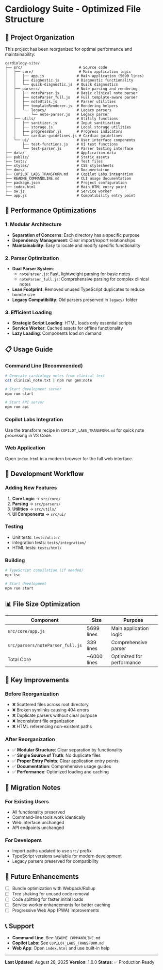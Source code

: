 # Cardiology Suite - Optimized File Structure

## 📁 Project Organization

This project has been reorganized for optimal performance and maintainability:

```
cardiology-site/
├── src/                          # Source code
│   ├── core/                     # Main application logic
│   │   ├── app.js               # Main application (5699 lines)
│   │   ├── diagnostic.js        # Diagnostic functionality
│   │   └── quick-diagnostic.js  # Quick diagnostics
│   ├── parsers/                 # Note parsing and rendering
│   │   ├── noteParser.js        # Basic clinical note parser
│   │   ├── noteParser_full.js   # Full template-aware parser
│   │   ├── noteUtils.js         # Parser utilities
│   │   ├── templateRenderer.js  # Rendering helpers
│   │   └── legacy/              # Legacy parsers
│   │       └── note-parser.js   # Legacy parser
│   ├── utils/                   # Utility functions
│   │   ├── sanitizer.js         # Input sanitization
│   │   ├── storage.js           # Local storage utilities
│   │   ├── progressBar.js       # Progress indicators
│   │   └── cardiac-guidelines.js # Cardiac guidelines
│   └── ui/                      # User interface components
│       ├── test-functions.js    # UI test functions
│       └── test-parser.js       # Parser testing interface
├── data/                        # Application data
├── public/                      # Static assets
├── tests/                       # Test files
├── styles/                      # CSS stylesheets
├── docs/                        # Documentation
├── COPILOT_LABS_TRANSFORM.md    # Copilot Labs integration
├── README_COMMANDLINE.md        # CLI usage documentation
├── package.json                 # Project configuration
├── index.html                   # Main HTML entry point
├── sw.js                        # Service worker
└── app.js                       # Compatibility entry point
```

## 🚀 Performance Optimizations

### 1. **Modular Architecture**

- **Separation of Concerns**: Each directory has a specific purpose
- **Dependency Management**: Clear import/export relationships
- **Maintainability**: Easy to locate and modify specific functionality

### 2. **Parser Optimization**

- **Dual Parser System**:
  - `noteParser.js`: Fast, lightweight parsing for basic notes
  - `noteParser_full.js`: Comprehensive parsing for complex clinical notes
- **Lean Footprint**: Removed unused TypeScript duplicates to reduce bundle size
- **Legacy Compatibility**: Old parsers preserved in `legacy/` folder

### 3. **Efficient Loading**

- **Strategic Script Loading**: HTML loads only essential scripts
- **Service Worker**: Cached assets for offline functionality
- **Lazy Loading**: Components load on demand

## 📋 Usage Guide

### Command Line (Recommended)

```bash
# Generate cardiology notes from clinical text
cat clinical_note.txt | npm run gen:note

# Start development server
npm run start

# Start API server
npm run api
```

### Copilot Labs Integration

Use the transform recipe in `COPILOT_LABS_TRANSFORM.md` for quick note processing in VS Code.

### Web Application

Open `index.html` in a modern browser for the full web interface.

## 🔧 Development Workflow

### Adding New Features

1. **Core Logic** → `src/core/`
2. **Parsing** → `src/parsers/`
3. **Utilities** → `src/utils/`
4. **UI Components** → `src/ui/`

### Testing

- Unit tests: `tests/utils/`
- Integration tests: `tests/integration/`
- HTML tests: `tests/html/`

### Building

```bash
# TypeScript compilation (if needed)
npx tsc

# Start development
npm run start
```

## 📊 File Size Optimization

| Component                        | Size        | Purpose                   |
| -------------------------------- | ----------- | ------------------------- |
| `src/core/app.js`                | 5699 lines  | Main application logic    |
| `src/parsers/noteParser_full.js` | 339 lines   | Comprehensive parser      |
| Total Core                       | ~6000 lines | Optimized for performance |

## 🎯 Key Improvements

### Before Reorganization

- ❌ Scattered files across root directory
- ❌ Broken symlinks causing 404 errors
- ❌ Duplicate parsers without clear purpose
- ❌ Inconsistent file organization
- ❌ HTML referencing non-existent paths

### After Reorganization

- ✅ **Modular Structure**: Clear separation by functionality
- ✅ **Single Source of Truth**: No duplicate files
- ✅ **Proper Entry Points**: Clear application entry points
- ✅ **Documentation**: Comprehensive usage guides
- ✅ **Performance**: Optimized loading and caching

## 🔄 Migration Notes

### For Existing Users

- All functionality preserved
- Command-line tools work identically
- Web interface unchanged
- API endpoints unchanged

### For Developers

- Import paths updated to use `src/` prefix
- TypeScript versions available for modern development
- Legacy parsers preserved for compatibility

## 🚀 Future Enhancements

- [ ] Bundle optimization with Webpack/Rollup
- [ ] Tree shaking for unused code removal
- [ ] Code splitting for faster initial loads
- [ ] Service worker enhancements for better caching
- [ ] Progressive Web App (PWA) improvements

## 📞 Support

- **Command Line**: See `README_COMMANDLINE.md`
- **Copilot Labs**: See `COPILOT_LABS_TRANSFORM.md`
- **Web App**: Open `index.html` and use built-in help

---

**Last Updated**: August 28, 2025
**Version**: 1.0.0
**Status**: ✅ Production Ready
